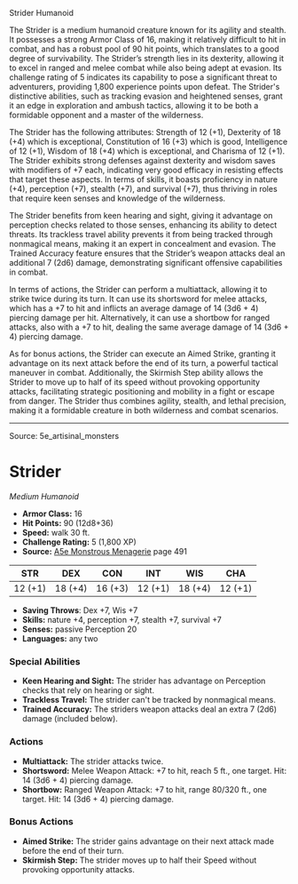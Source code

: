 <MonsterName/>Strider</MonsterName>
<CreatureType/>Humanoid</CreatureType>

<summary>The Strider is a medium humanoid creature known for its agility and stealth. It possesses a strong Armor Class of 16, making it relatively difficult to hit in combat, and has a robust pool of 90 hit points, which translates to a good degree of survivability. The Strider’s strength lies in its dexterity, allowing it to excel in ranged and melee combat while also being adept at evasion. Its challenge rating of 5 indicates its capability to pose a significant threat to adventurers, providing 1,800 experience points upon defeat. The Strider's distinctive abilities, such as tracking evasion and heightened senses, grant it an edge in exploration and ambush tactics, allowing it to be both a formidable opponent and a master of the wilderness.</summary>

<detail>

The Strider has the following attributes: Strength of 12 (+1), Dexterity of 18 (+4) which is exceptional, Constitution of 16 (+3) which is good, Intelligence of 12 (+1), Wisdom of 18 (+4) which is exceptional, and Charisma of 12 (+1). The Strider exhibits strong defenses against dexterity and wisdom saves with modifiers of +7 each, indicating very good efficacy in resisting effects that target these aspects. In terms of skills, it boasts proficiency in nature (+4), perception (+7), stealth (+7), and survival (+7), thus thriving in roles that require keen senses and knowledge of the wilderness.

The Strider benefits from keen hearing and sight, giving it advantage on perception checks related to those senses, enhancing its ability to detect threats. Its trackless travel ability prevents it from being tracked through nonmagical means, making it an expert in concealment and evasion. The Trained Accuracy feature ensures that the Strider’s weapon attacks deal an additional 7 (2d6) damage, demonstrating significant offensive capabilities in combat.

In terms of actions, the Strider can perform a multiattack, allowing it to strike twice during its turn. It can use its shortsword for melee attacks, which has a +7 to hit and inflicts an average damage of 14 (3d6 + 4) piercing damage per hit. Alternatively, it can use a shortbow for ranged attacks, also with a +7 to hit, dealing the same average damage of 14 (3d6 + 4) piercing damage.

As for bonus actions, the Strider can execute an Aimed Strike, granting it advantage on its next attack before the end of its turn, a powerful tactical maneuver in combat. Additionally, the Skirmish Step ability allows the Strider to move up to half of its speed without provoking opportunity attacks, facilitating strategic positioning and mobility in a fight or escape from danger. The Strider thus combines agility, stealth, and lethal precision, making it a formidable creature in both wilderness and combat scenarios.</detail>



---

Source: 5e_artisinal_monsters

# Strider

*Medium* *Humanoid*

- **Armor Class:** 16
- **Hit Points:** 90 (12d8+36)
- **Speed:** walk 30 ft.
- **Challenge Rating:** 5 (1,800 XP)
- **Source:** [A5e Monstrous Menagerie](https://enpublishingrpg.com/products/level-up-monstrous-menagerie-a5e) page 491

| STR | DEX | CON | INT | WIS | CHA |
| --- | --- | --- | --- | --- | --- |
| 12 (+1) | 18 (+4) | 16 (+3) | 12 (+1) | 18 (+4) | 12 (+1) |

- **Saving Throws**: Dex +7, Wis +7
- **Skills:** nature +4, perception +7, stealth +7, survival +7
- **Senses:** passive Perception 20
- **Languages:** any two

### Special Abilities

- **Keen Hearing and Sight:** The strider has advantage on Perception checks that rely on hearing or sight.
- **Trackless Travel:** The strider can't be tracked by nonmagical means.
- **Trained Accuracy:** The striders weapon attacks deal an extra 7 (2d6) damage (included below).

### Actions

- **Multiattack:** The strider attacks twice.
- **Shortsword:** Melee Weapon Attack: +7 to hit, reach 5 ft., one target. Hit: 14 (3d6 + 4) piercing damage.
- **Shortbow:** Ranged Weapon Attack: +7 to hit, range 80/320 ft., one target. Hit: 14 (3d6 + 4) piercing damage.

### Bonus Actions

- **Aimed Strike:** The strider gains advantage on their next attack made before the end of their turn.
- **Skirmish Step:** The strider moves up to half their Speed without provoking opportunity attacks.




